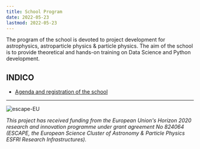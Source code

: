 ```yaml
---
title: School Program
date: 2022-05-23
lastmod: 2022-05-23
---
```


The program of the school is devoted to project development for astrophysics, astroparticle physics & particle physics.
The aim of the school is to provide theoretical and hands-on training on Data Science and Python development.

## INDICO

- [Agenda and registration of the school](https://indico.in2p3.fr/event/26913/)

---

![escape-EU](/school2022/img/escape-eu.png)

_This project has received funding from the European Union's Horizon 2020 research and innovation programme under grant agreement No 824064 (ESCAPE, the European Science Cluster of Astronomy & Particle Physics ESFRI Research Infrastructures)._
